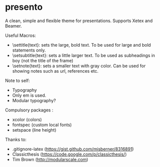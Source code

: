 presento
========

A clean, simple and flexible theme for presentations. Supports Xetex and Beamer. 


Useful Macros:

- \settitle{text}: sets the large, bold text. To be used for large and bold statements only.
- \setsubtitle{text}: sets a little larger text. To be used as subheadings in boy (not the title of the frame)
- \setnote{text}: sets a smaller text with gray color. Can be used for showing notes such as url, references etc.

Note to self:
- Typography
- Only em is used.
- Modular typography?

Compulsory packages :
- xcolor (colors)
- fontspec (custom local fonts)
- setspace (line height)

Thanks to:
- .gitignore-latex (https://gist.github.com/misberner/8316891)
- Classicthesis (https://code.google.com/p/classicthesis/)
- Tim Brown (http://modularscale.com)